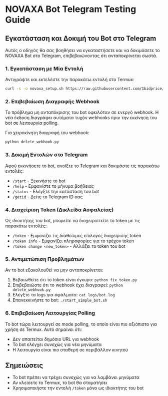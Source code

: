 # NOVAXA Bot Telegram Testing Guide

## Εγκατάσταση και Δοκιμή του Bot στο Telegram

Αυτός ο οδηγός θα σας βοηθήσει να εγκαταστήσετε και να δοκιμάσετε το NOVAXA Bot στο Telegram, επιβεβαιώνοντας ότι ανταποκρίνεται σωστά.

### 1. Εγκατάσταση με Μία Εντολή

Αντιγράψτε και εκτελέστε την παρακάτω εντολή στο Termux:

```bash
curl -s -o novaxa_setup.sh https://raw.githubusercontent.com/1bidprice/novaxa-bot/devin/1746721919-automated-setup/simple_bot_installer.sh && chmod +x novaxa_setup.sh && ./novaxa_setup.sh
```

### 2. Επιβεβαίωση Διαγραφής Webhook

Το πρόβλημα μη ανταπόκρισης του bot οφειλόταν σε ενεργό webhook. Η νέα έκδοση διαγράφει αυτόματα τυχόν webhooks πριν την εκκίνηση του bot σε λειτουργία polling.

Για χειροκίνητη διαγραφή του webhook:

```bash
python delete_webhook.py
```

### 3. Δοκιμή Εντολών στο Telegram

Αφού εκκινήσετε το bot, ανοίξτε το Telegram και δοκιμάστε τις παρακάτω εντολές:

- `/start` - Ξεκινήστε το bot
- `/help` - Εμφανίστε το μήνυμα βοήθειας
- `/status` - Ελέγξτε την κατάσταση του bot
- `/getid` - Δείτε το Telegram ID σας

### 4. Διαχείριση Token (Δικλείδα Ασφαλείας)

Ως ιδιοκτήτης του bot, μπορείτε να διαχειριστείτε το token με τις παρακάτω εντολές:

- `/token` - Εμφανίζει τις διαθέσιμες επιλογές διαχείρισης token
- `/token info` - Εμφανίζει πληροφορίες για το τρέχον token
- `/token change <new_token>` - Αλλάζει το token του bot

### 5. Αντιμετώπιση Προβλημάτων

Αν το bot εξακολουθεί να μην ανταποκρίνεται:

1. Βεβαιωθείτε ότι το token είναι έγκυρο: `python fix_token.py`
2. Επιβεβαιώστε ότι το webhook έχει διαγραφεί: `python delete_webhook.py`
3. Ελέγξτε τα logs για σφάλματα: `cat logs/bot.log`
4. Επανεκκινήστε το bot: `./start_simple_bot.sh`

### 6. Επιβεβαίωση Λειτουργίας Polling

Το bot τώρα λειτουργεί σε mode polling, το οποίο είναι πιο αξιόπιστο για χρήση σε Termux. Αυτό σημαίνει ότι:

- Δεν απαιτείται δημόσιο URL για webhook
- Το bot ελέγχει συνεχώς για νέα μηνύματα
- Η λειτουργία είναι πιο σταθερή σε περιβάλλον κινητού

## Σημειώσεις

- Το bot πρέπει να τρέχει συνεχώς για να λαμβάνει μηνύματα
- Αν κλείσετε το Termux, το bot θα σταματήσει
- Χρησιμοποιήστε την εντολή `/token` μόνο ως ιδιοκτήτης του bot

